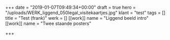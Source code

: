 +++
date = "2019-01-07T09:49:34+00:00"
draft = true
hero = "/uploads/WERK_liggend_050legal_visitekaartjes.jpg"
klant = "test"
tags = []
title = "Test (frank)"
werk = []
[[work]]
name = "Liggend beeld intro"
[[work]]
name = "Twee staande posters"

+++
